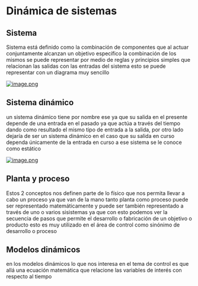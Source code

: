 # Dinámica de sistemas 
## Sistema 
Sistema está definido como la combinación de componentes que al actuar conjuntamente alcanzan un objetivo específico la combinación de los mismos se puede representar por medio de reglas y principios simples que relacionan las salidas con las entradas del sistema esto se puede representar con un diagrama muy sencillo

[![image.png](https://i.postimg.cc/DfNFvLkd/image.png)](https://postimg.cc/xqLBgkdc)

## Sistema dinámico 
un sistema dinámico tiene por nombre ese ya que su salida en el presente depende de una entrada en el pasado ya que actúa a través del tiempo dando como resultado  el mismo tipo de entrada a la salida, por otro lado dejaría de ser un sistema dinámico en el caso que su salida en curso dependa únicamente de la entrada en curso a ese sistema se le conoce como estático

[![image.png](https://i.postimg.cc/hvkH98ck/image.png)](https://postimg.cc/SYGT4MXd)

## Planta y proceso
Estos 2 conceptos nos definen parte de lo físico que nos permita llevar a cabo un proceso ya que van de la mano tanto planta como proceso puede ser representado matemáticamente y puede ser también representado a través de uno o varios sisistemas ya que con esto podemos ver la secuencia de pasos que permite el desarrollo o fabricación de un objetivo o producto esto es muy utilizado en el área de control como sinónimo de desarrollo o proceso 
## Modelos dinámicos 
en los modelos dinámicos lo que nos interesa en el tema de control es que allá una ecuación matemática que relacione las variables de interés con respecto al tiempo



